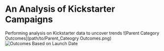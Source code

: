 # An Analysis of Kickstarter Campaigns
Performing analysis on Kickstarter data to uncover trends
![Parent Category Outcomes](path/to/Parent_Cateogry Outcomes.png)
![Outcomes Based on Launch Date](path/to/Outcomes_Based_on_Launch_Date.png)
